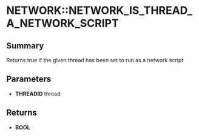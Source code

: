 # NETWORK::NETWORK_IS_THREAD_A_NETWORK_SCRIPT

## Summary
Returns true if the given thread has been set to run as a network script

## Parameters
* **THREADID** thread

## Returns
* **BOOL**